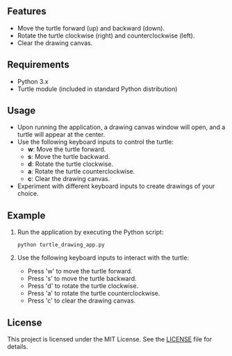 ## Features

- Move the turtle forward (up) and backward (down).
- Rotate the turtle clockwise (right) and counterclockwise (left).
- Clear the drawing canvas.

## Requirements

- Python 3.x
- Turtle module (included in standard Python distribution)

## Usage

- Upon running the application, a drawing canvas window will open, and a turtle will appear at the center.
- Use the following keyboard inputs to control the turtle:
  - **w**: Move the turtle forward.
  - **s**: Move the turtle backward.
  - **d**: Rotate the turtle clockwise.
  - **a**: Rotate the turtle counterclockwise.
  - **c**: Clear the drawing canvas.
- Experiment with different keyboard inputs to create drawings of your choice.

## Example

1. Run the application by executing the Python script:

   ```
   python turtle_drawing_app.py
   ```

2. Use the following keyboard inputs to interact with the turtle:
   - Press 'w' to move the turtle forward.
   - Press 's' to move the turtle backward.
   - Press 'd' to rotate the turtle clockwise.
   - Press 'a' to rotate the turtle counterclockwise.
   - Press 'c' to clear the drawing canvas.

## License

This project is licensed under the MIT License. See the [LICENSE](LICENSE) file for details.

